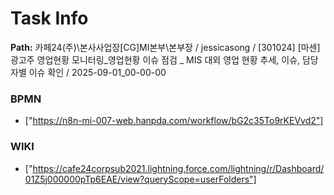 # Task Info

**Path:** 카페24(주)\본사사업장\[CG]MI본부\본부장 / jessicasong / [301024] [마센] 광고주 영업현황 모니터링_영업현황 이슈 점검 _ MIS 대외 영업 현황 추세, 이슈, 담당자별 이슈 확인 / 2025-09-01_00-00-00

### BPMN
- ["https://n8n-mi-007-web.hanpda.com/workflow/bG2c35To9rKEVvd2"]

### WIKI
- ["https://cafe24corpsub2021.lightning.force.com/lightning/r/Dashboard/01Z5j000000pTp6EAE/view?queryScope=userFolders"]

